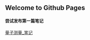 ## Welcome to Github Pages

#### 尝试发布第一篇笔记
[量子测量_笔记](https://physix2020.github.io/blogplace/1.html)


